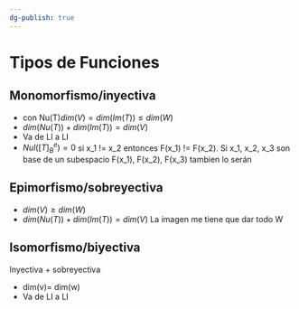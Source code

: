 ```yaml
---
dg-publish: true
---
```

# Tipos de Funciones
## Monomorfismo/inyectiva
- con Nu(T)$dim(V) = dim(Im(T)) \leq dim(W)$
- $dim(Nu(T))+dim(Im(T)) = dim(V)$
- Va de LI a LI
- $Nul([T]^e_B)=0$
si x_1 != x_2 entonces F(x_1) != F(x_2). Si x_1, x_2, x_3 son base de un subespacio F(x_1), F(x_2), F(x_3) tambien lo serán


## Epimorfismo/sobreyectiva
- $dim(V) \geq dim(W)$
- $dim(Nu(T))+dim(Im(T))=dim(V)$ 
La imagen me tiene que dar todo W

## Isomorfismo/biyectiva 
Inyectiva + sobreyectiva
- dim(v)= dim(w)
- Va de LI a LI